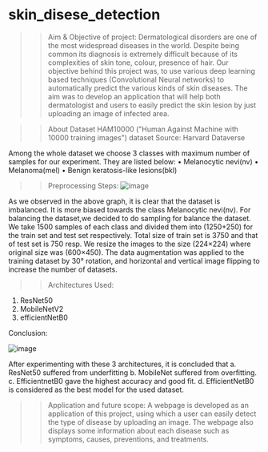 # skin_disese_detection

>>Aim & Objective of project:
	Dermatological disorders are one of the most widespread diseases in the world. Despite being common its diagnosis is extremely difficult because of its complexities of skin tone, colour, presence of hair.
Our objective behind this project was,  to use various deep learning based techniques (Convolutional Neural networks) to automatically predict the various kinds of skin diseases. 
The aim was to develop an application that will help both dermatologist and users to easily predict the skin lesion by just uploading an image of infected area. 


>> About Dataset
HAM10000 ("Human Against Machine with 10000 training images") dataset
Source: Harvard Dataverse

Among the whole dataset we choose 3 classes with maximum number of samples for our experiment. They are listed below:
•	Melanocytic nevi(nv)
•	Melanoma(mel)
•	Benign keratosis-like lesions(bkl)


>> Preprocessing Steps:
![image](https://user-images.githubusercontent.com/107847530/204492137-9379ff40-e90d-49fb-a821-169c188cf93d.png)

As we observed in the above graph, it is clear that the dataset is imbalanced. It is more biased towards the class Melanocytic nevi(nv). For balancing the dataset,we decided to do sampling for balance the dataset.
We take 1500 samples of each class and divided them into (1250+250) for the train set and test set respectively. Total size of train set is 3750 and that of test set is 750 resp.
We resize the images to the size (224×224) where original size was (600×450).
The data augmentation was applied to the training dataset by 30° rotation, and horizontal and vertical image flipping to increase the number of datasets.


>> Architectures Used:
1. ResNet50
2. MobileNetV2
3. efficientNetB0

Conclusion:

![image](https://user-images.githubusercontent.com/107847530/204493238-965ba925-0a61-4612-b457-e03d376172a3.png)


After experimenting with these 3 architectures, it is concluded that 
a.	ResNet50 suffered from underfitting 
b.	MobileNet suffered from overfitting.
c.	EfficientnetB0 gave the highest accuracy and good fit.
d.	EfficientNetB0 is considered as the best model for the used dataset.

>>Application and future scope:
A webpage is developed as an application of this project, using which a user can easily detect the type of disease by uploading an image. The webpage also displays some information about each disease such as symptoms, causes, preventions, and treatments.



